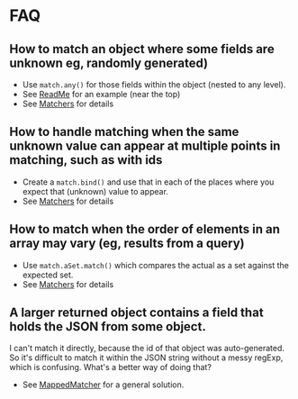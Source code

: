 # FAQ

## How to match an object where some fields are unknown eg, randomly generated)

 * Use `match.any()` for those fields within the object (nested to any level). 
 * See [ReadMe](./README.md) for an example (near the top)
 * See [Matchers](./MATCHERS.md) for details

## How to handle matching when the same unknown value can appear at multiple points in matching, such as with ids

 * Create a `match.bind()` and use that in each of the places where you expect that (unknown) value to appear.
 * See [Matchers](./MATCHERS.md) for details

## How to match when the order of elements in an array may vary (eg, results from a query)

 * Use `match.aSet.match()` which compares the actual as a set against the expected set.
 * See [Matchers](./MATCHERS.md) for details

## A larger returned object contains a field that holds the JSON from some object.

I can't match it directly, because the id of that object was auto-generated.
So it's difficult to match it within the JSON string without a messy regExp, which is confusing.
What's a better way of doing that?

 * See [MappedMatcher](./MappedMatcher.md) for a general solution.
